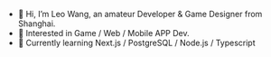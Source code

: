 - 👋 Hi, I’m Leo Wang, an amateur Developer & Game Designer from Shanghai.
- 👀 Interested in Game / Web / Mobile APP Dev.
- 🌱 Currently learning Next.js / PostgreSQL / Node.js / Typescript

<!---
ImPrankster/ImPrankster is a ✨ special ✨ repository because its `README.md` (this file) appears on your GitHub profile.
You can click the Preview link to take a look at your changes.
--->
